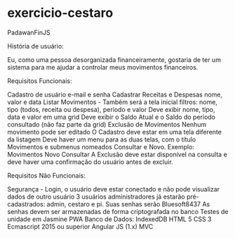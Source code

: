 # exercicio-cestaro

PadawanFinJS

História de usuário:

Eu, como uma pessoa desorganizada financeiramente, gostaria de ter um sistema para me ajudar a controlar meus movimentos financeiros.

Requisitos Funcionais:

Cadastro de usuário
e-mail e senha
Cadastrar Receitas e Despesas
nome, valor e data
Listar Movimentos - Também será a tela inicial
filtros: nome, tipo (todos, receita ou despesa), período e valor
Deve exibir nome, tipo, data e valor em uma grid
Deve exibir o Saldo Atual e o Saldo do período consultado (não faz parte da grid)
Exclusão de Movimentos
Nenhum movimento pode ser editado
O Cadastro deve estar em uma tela diferente da listagem
Deve haver um menu para as duas telas, com o título Movimentos e submenus nomeados Consultar e Novo. Exemplo:
Movimentos
Novo
Consultar
A Exclusão deve estar disponível na consulta e deve haver uma confirmação do usuário antes de excluir.

Requisitos Não Funcionais:

Segurança - Login, o usuário deve estar conectado e não pode visualizar dados de outro usuário
3 usuários administradores já estarão pré-cadastrados: admin, cestaro e pi. Suas senhas serão Bluesoft8437
As senhas devem ser armazenadas de forma criptografada no banco
Testes de unidade em Jasmine
PWA
Banco de Dados: IndexedDB
HTML 5
CSS 3
Ecmascript 2015 ou superior
Angular JS (1.x)
MVC

